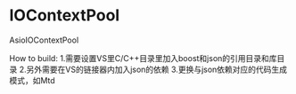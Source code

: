 # IOContextPool
 AsioIOContextPool
 
How to build:
1.需要设置VS里C/C++目录里加入boost和json的引用目录和库目录
2.另外需要在VS的链接器内加入json的依赖
3.更换与json依赖对应的代码生成模式，如Mtd
